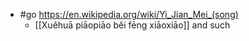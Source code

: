 - #go https://en.wikipedia.org/wiki/Yi_Jian_Mei_(song)
  - [[Xuěhuā piāopiāo běi fēng xiāoxiāo]] and such
